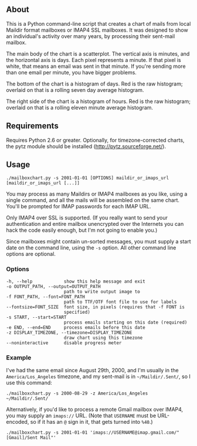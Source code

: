 About
-----

This is a Python command-line script that creates a chart of mails from local Maildir format mailboxes or IMAP4 SSL mailboxes. It was designed to show an individual's activity over many years, by processing their sent-mail mailbox.

The main body of the chart is a scatterplot. The vertical axis is minutes, and the horizontal axis is days. Each pixel represents a minute. If that pixel is white, that means an email was sent in that minute. If you're sending more than one email per minute, you have bigger problems.

The bottom of the chart is a histogram of days. Red is the raw histogram; overlaid on that is a rolling seven day average histogram.

The right side of the chart is a histogram of hours. Red is the raw histogram; overlaid on that is a rolling eleven minute average histogram.


Requirements
------------

Requires Python 2.6 or greater. Optionally, for timezone-corrected charts, the pytz module should be installed (http://pytz.sourceforge.net/).


Usage
-----

    ./mailboxchart.py -s 2001-01-01 [OPTIONS] maildir_or_imaps_url [maildir_or_imaps_url [...]]

You may process as many Maildirs or IMAP4 mailboxes as you like, using a single command, and all the mails will be assembled on the same chart. You'll be prompted for IMAP passwords for each IMAP URL.

Only IMAP4 over SSL is supported. (If you really want to send your authentication and entire mailbox unencrypted over the Internets you can hack the code easily enough, but I'm not going to enable you.)

Since mailboxes might contain un-sorted messages, you must supply a start date on the command line, using the `-s` option. All other command line options are optional.


### Options ###

    -h, --help            show this help message and exit
    -o OUTPUT_PATH, --output=OUTPUT_PATH
                          path to write output image to
    -f FONT_PATH, --font=FONT_PATH
                          path to TTF/OTF font file to use for labels
    --fontsize=FONT_SIZE  font size, in pixels (requires that -f FONT is
                          specified)
    -s START, --start=START
                          process emails starting on this date (required)
    -e END, --end=END     process emails before this date
    -z DISPLAY_TIMEZONE, --timezone=DISPLAY_TIMEZONE
                          draw chart using this timezone
    --noninteractive      disable progress meter


### Example ###

I've had the same email since August 29th, 2000, and I'm usually in the `America/Los_Angeles` timezone, and my sent-mail is in `~/Maildir/.Sent/`, so I use this command:

    ./mailboxchart.py -s 2000-08-29 -z America/Los_Angeles ~/Maildir/.Sent/

Alternatively, if you'd like to process a remote Gmail mailbox over IMAP4, you may supply an `imaps://` URL. (Note that `USERNAME` must be URL-encoded, so if it has an `@` sign in it, that gets turned into `%40`.)

    ./mailboxchart.py -s 2001-01-01 'imaps://USERNAME@imap.gmail.com/"[Gmail]/Sent Mail"'

